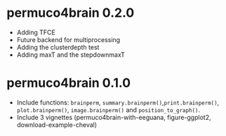 
# permuco4brain 0.2.0

* Adding TFCE
* Future backend for multiprocessing
* Adding the clusterdepth test
* Adding maxT and the stepdownmaxT

# permuco4brain 0.1.0

* Include functions: `brainperm`, `summary.brainperm()`,`print.brainperm()`, `plot.brainperm()`, `image.brainperm()` and `position_to_graph()`.
* Include 3 vignettes (permuco4brain-with-eeguana, figure-ggplot2, download-example-cheval)
